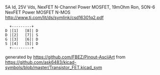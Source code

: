 5A Id, 25V Vds, NexFET N-Channel Power MOSFET, 19mOhm Ron, SON-6
NexFET Power MOSFET N-MOS
http://www.ti.com/lit/ds/symlink/csd16301q2.pdf


	  +---------+
	D |[1]   [8]| D
	D |[2]   [7]| S
	G |[3]   [6]| D
	S |[4]   [5]| D
	  +---------+


generated by https://github.com/FBEZ/Pinout-AsciiArt from https://github.com/ask6483/kicad-symbols/blob/master/Transistor_FET.kicad_sym